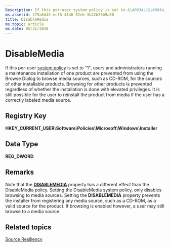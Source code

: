 ```yaml
---
Description: If this per-user system policy is set to &\#0034;1&\#0034;, users and administrators running a maintenance installation of one product are prevented from using the Browse Dialog to browse media sources, such as CD-ROM, for the sources of other installable products.
ms.assetid: 275a6d43-ecf8-4146-82eb-3b42b25b9a80
title: DisableMedia
ms.topic: article
ms.date: 05/31/2018
---
```


# DisableMedia

If this per-user [system policy](system-policy.md) is set to "1", users and administrators running a maintenance installation of one product are prevented from using the Browse Dialog to browse media sources, such as CD-ROM, for the sources of other installable products. Browsing for other products is prevented regardless of whether the installation is done with elevated privileges. It is still possible for the user to reinstall the product from media if the user has a correctly labeled media source.

## Registry Key

**HKEY\_CURRENT\_USER**\\**Software**\\**Policies**\\**Microsoft**\\**Windows**\\**Installer**

## Data Type

**REG\_DWORD**

## Remarks

Note that the [**DISABLEMEDIA**](-disablemedia.md) property has a different effect than the DisableMedia policy. Setting the DisableMedia system policy, only disables browsing to media sources. Setting the **DISABLEMEDIA** property prevents the installer from registering any media source, such as a CD-ROM, as a valid source for the product. If browsing is enabled however, a user may still browse to a media source.

## Related topics

<dl> <dt>

[Source Resiliency](source-resiliency.md)
</dt> </dl>

 

 



